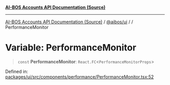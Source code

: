[**AI-BOS Accounts API Documentation (Source)**](../../../README.md)

***

[AI-BOS Accounts API Documentation (Source)](../../../README.md) / [@aibos/ui](../README.md) / [](../README.md) / PerformanceMonitor

# Variable: PerformanceMonitor

> `const` **PerformanceMonitor**: `React.FC`\<`PerformanceMonitorProps`\>

Defined in: [packages/ui/src/components/performance/PerformanceMonitor.tsx:52](https://github.com/pohlai88/accounts/blob/48103fb36d28b2b9bfb33472b6de2f719773cde9/packages/ui/src/components/performance/PerformanceMonitor.tsx#L52)
